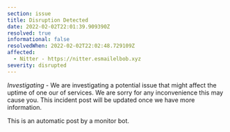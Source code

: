 ```yaml
---
section: issue
title: Disruption Detected
date: 2022-02-02T22:01:39.909390Z
resolved: true
informational: false
resolvedWhen: 2022-02-02T22:02:48.729109Z
affected:
  - Nitter - https://nitter.esmailelbob.xyz
severity: disrupted
---
```

*Investigating* - We are investigating a potential issue that might affect the uptime of one our of services. We are sorry for any inconvenience this may cause you. This incident post will be updated once we have more information.

This is an automatic post by a monitor bot.
        